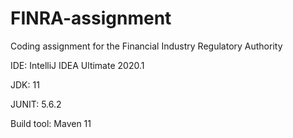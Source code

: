 # FINRA-assignment
Coding assignment for the Financial Industry Regulatory Authority

IDE:  IntelliJ IDEA Ultimate 2020.1

JDK:  11

JUNIT:  5.6.2

Build tool:  Maven 11


